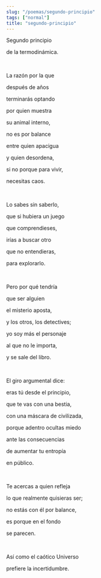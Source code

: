 ```yaml
---
slug: "/poemas/segundo-principio"
tags: ["normal"]
title: "segundo-principio"
---
```

Segundo principio

de la termodinámica.

&nbsp;

La razón por la que

después de años

terminarás optando

por quien muestra

su animal interno,

no es por balance

entre quien apacigua

y quien desordena,

si no porque para vivir,

necesitas caos.

&nbsp;

Lo sabes sin saberlo,

que si hubiera un juego

que comprendieses,

irías a buscar otro

que no entendieras,

para explorarlo.

&nbsp;

Pero por qué tendría

que ser alguien

el misterio aposta,

y los otros, los detectives;

yo soy más el personaje

al que no le importa,

y se sale del libro.

&nbsp;

El giro argumental dice:

eras tú desde el principio,

que te vas con una bestia,

con una máscara de civilizada,

porque adentro ocultas miedo

ante las consecuencias

de aumentar tu entropía

en público.

&nbsp;

Te acercas a quien refleja

lo que realmente quisieras ser;

no estás con él por balance,

es porque en el fondo

se parecen.

&nbsp;

Así como el caótico Universo

prefiere la incertidumbre.
